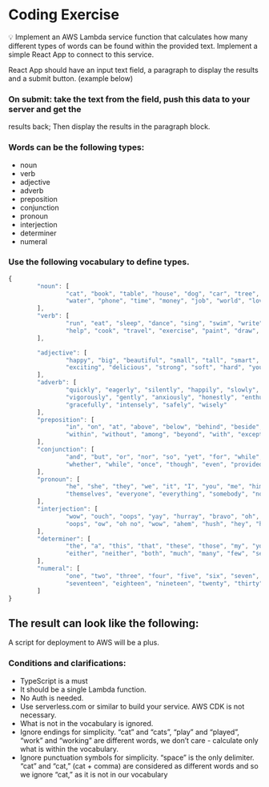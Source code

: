 # Coding Exercise

💡 Implement an AWS Lambda service function 
that calculates how many different types of words can be found within the provided text.
Implement a simple React App to connect to this service.

React App should have an input text field, a paragraph to display the results and a
submit button. (example below)

### On submit: take the text from the field, push this data to your server and get the
results back; Then display the results in the paragraph block.

### Words can be the following types:

- noun
- verb
- adjective
- adverb
- preposition
- conjunction
- pronoun
- interjection
- determiner
- numeral

### Use the following vocabulary to define types.

```javascript
{
        "noun": [
                "cat", "book", "table", "house", "dog", "car", "tree", "bird", "friend", "city", "computer", "chair", "sun", "flower", "music", "child", "parent", "food",
                "water", "phone", "time", "money", "job", "world", "love", "school", "student", "teacher", "doctor", "hospital"
        ],
        "verb": [
                "run", "eat", "sleep", "dance", "sing", "swim", "write", "read", "play", "talk", "work", "study", "drive", "think", "create", "listen", "watch", "buy",
                "help", "cook", "travel", "exercise", "paint", "draw", "explore", "solve", "smile", "laugh", "dream", "relax"
        ],

        "adjective": [
                "happy", "big", "beautiful", "small", "tall", "smart", "funny", "kind", "loud", "quiet", "clever", "brave", "friendly", "patient", "colorful",
                "exciting", "delicious", "strong", "soft", "hard", "young", "old", "busy", "calm", "careful", "curious", "energetic", "happy", "peaceful"
        ],
        "adverb": [
                "quickly", "eagerly", "silently", "happily", "slowly", "carefully", "loudly", "sharply", "softly", "quietly", "easily", "kindly", "politely",
                "vigorously", "gently", "anxiously", "honestly", "enthusiastically", "generously", "responsibly", "boldly", "joyfully", "patiently", "faithfully", "freely",
                "gracefully", "intensely", "safely", "wisely"
        ],
        "preposition": [
                "in", "on", "at", "above", "below", "behind", "beside", "between", "under", "over", "across", "through", "into", "onto", "towards", "from",
                "within", "without", "among", "beyond", "with", "except", "until", "around", "past", "off", "up", "down", "onto", "inside"
        ],
        "conjunction": [
                "and", "but", "or", "nor", "so", "yet", "for", "while", "although", "because", "if", "unless", "since", "when", "where", "as", "that",
                "whether", "while", "once", "though", "even", "provided", "whereas", "so", "thus", "therefore", "hence", "nevertheless"
        ],
        "pronoun": [
                "he", "she", "they", "we", "it", "I", "you", "me", "him", "her", "us", "them", "myself", "yourself", "himself", "herself", "itself", "ourselves",
                "themselves", "everyone", "everything", "somebody", "nobody", "anyone", "everything", "no one", "each", "both", "few", "many"
        ],
        "interjection": [
                "wow", "ouch", "oops", "yay", "hurray", "bravo", "oh", "ah", "uh", "yikes", "yeah", "yes", "no", "uh-huh", "hmm", "oh", "well", "alas", "phew",
                "oops", "ow", "oh no", "wow", "ahem", "hush", "hey", "hello", "goodbye", "oh dear", "congratulations"
        ],
        "determiner": [
                "the", "a", "this", "that", "these", "those", "my", "your", "his", "her", "its", "our", "their", "an", "any", "some", "all", "every", "each",
                "either", "neither", "both", "much", "many", "few", "several", "enough", "other", "such", "what", "which"
        ],
        "numeral": [
                "one", "two", "three", "four", "five", "six", "seven", "eight", "nine", "ten", "eleven", "twelve", "thirteen", "fourteen", "fifteen", "sixteen",
                "seventeen", "eighteen", "nineteen", "twenty", "thirty", "forty", "fifty", "sixty", "seventy", "eighty", "ninety", "hundred", "thousand", "million"
        ]
}
```

## The result can look like the following:

A script for deployment to AWS will be a plus.

### Conditions and clarifications:
- TypeScript is a must
- It should be a single Lambda function.
- No Auth is needed.
- Use serverless.com or similar to build your service. AWS CDK is not
necessary.
- What is not in the vocabulary is ignored.
- Ignore endings for simplicity. “cat” and “cats”, “play” and “played”, “work” and
“working” are different words, we don’t care - calculate only what is within the
vocabulary.
- Ignore punctuation symbols for simplicity. “space” is the only delimiter. “cat”
and “cat,” (cat + comma) are considered as different words and so we ignore
“cat,” as it is not in our vocabulary
